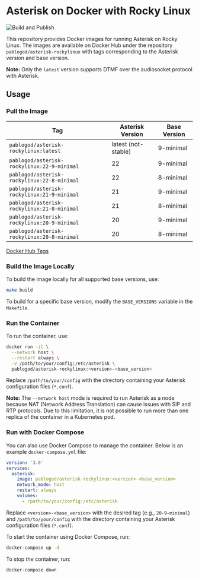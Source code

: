 # Asterisk on Docker with Rocky Linux

![Build and Publish](https://github.com/pablodz/asterisk-rockylinux/actions/workflows/docker-publish.yml/badge.svg)

This repository provides Docker images for running Asterisk on Rocky Linux. The images are available on Docker Hub under the repository `pablogod/asterisk-rockylinux` with tags corresponding to the Asterisk version and base version.

**Note:** Only the `latest` version supports DTMF over the audiosocket protocol with Asterisk.

## Usage

### Pull the Image

| Tag                                      | Asterisk Version | Base Version       |
|------------------------------------------|------------------|--------------------|
| `pablogod/asterisk-rockylinux:latest`   | latest (not-stable)           | 9-minimal          |
| `pablogod/asterisk-rockylinux:22-9-minimal` | 22               | 9-minimal          |
| `pablogod/asterisk-rockylinux:22-8-minimal` | 22               | 8-minimal          |
| `pablogod/asterisk-rockylinux:21-9-minimal` | 21               | 9-minimal          |
| `pablogod/asterisk-rockylinux:21-8-minimal` | 21               | 8-minimal          |
| `pablogod/asterisk-rockylinux:20-9-minimal` | 20               | 9-minimal          |
| `pablogod/asterisk-rockylinux:20-8-minimal` | 20               | 8-minimal          |

[Docker Hub Tags](https://hub.docker.com/repository/docker/pablogod/asterisk-rockylinux/tags)

### Build the Image Locally

To build the image locally for all supported base versions, use:

```bash
make build
```

To build for a specific base version, modify the `BASE_VERSIONS` variable in the `Makefile`.

### Run the Container

To run the container, use:

```bash
docker run -it \
  --network host \
  --restart always \
  -v /path/to/your/config:/etc/asterisk \
  pablogod/asterisk-rockylinux:<version>-<base_version>
```

Replace `/path/to/your/config` with the directory containing your Asterisk configuration files (`*.conf`).

**Note:** The `--network host` mode is required to run Asterisk as a node because NAT (Network Address Translation) can cause issues with SIP and RTP protocols. Due to this limitation, it is not possible to run more than one replica of the container in a Kubernetes pod.

### Run with Docker Compose

You can also use Docker Compose to manage the container. Below is an example `docker-compose.yml` file:

```yaml
version: '3.8'
services:
  asterisk:
    image: pablogod/asterisk-rockylinux:<version>-<base_version>
    network_mode: host
    restart: always
    volumes:
      - /path/to/your/config:/etc/asterisk
```

Replace `<version>-<base_version>` with the desired tag (e.g., `20-9-minimal`) and `/path/to/your/config` with the directory containing your Asterisk configuration files (`*.conf`).

To start the container using Docker Compose, run:

```bash
docker-compose up -d
```

To stop the container, run:

```bash
docker-compose down
```
